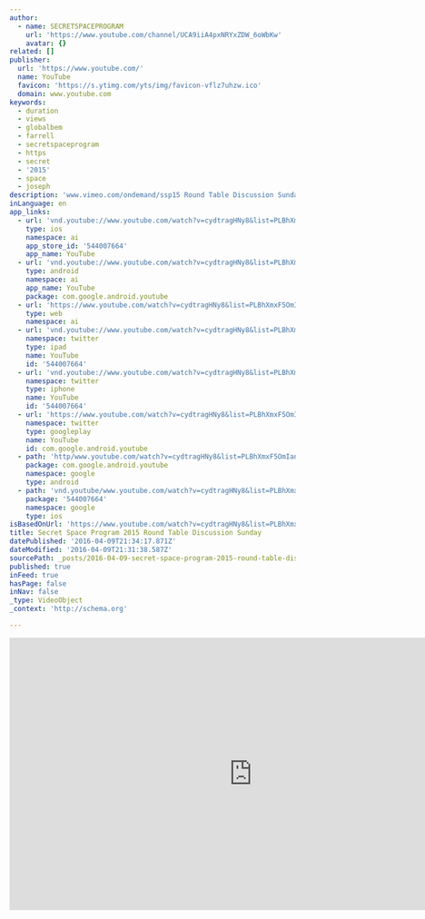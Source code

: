 ```yaml
---
author:
  - name: SECRETSPACEPROGRAM
    url: 'https://www.youtube.com/channel/UCA9iiA4pxNRYxZDW_6oWbKw'
    avatar: {}
related: []
publisher:
  url: 'https://www.youtube.com/'
  name: YouTube
  favicon: 'https://s.ytimg.com/yts/img/favicon-vflz7uhzw.ico'
  domain: www.youtube.com
keywords:
  - duration
  - views
  - globalbem
  - farrell
  - secretspaceprogram
  - https
  - secret
  - '2015'
  - space
  - joseph
description: 'www.vimeo.com/ondemand/ssp15 Round Table Discussion Sunday Secret Space Program Conference, 2015 Austin/Bastrop Texas LIKE US ON FACEBOOK TO STAY INFORMED ABOUT FUTURE EVENTS https://www.facebook.com/secretspaceprogram Sit back and enjoy a lively discussion between Dark Journalist, Catherine Austin Fitts, Linda Moulton Howe, Dr Joseph P Farrell and Olav Phillips about their presentations and some additional questions to shed more light on the implications of the Secret Space Program.'
inLanguage: en
app_links:
  - url: 'vnd.youtube://www.youtube.com/watch?v=cydtragHNy8&list=PLBhXmxF5OmIanAge4EkeOo96i46jaO5JX&index=12&feature=applinks'
    type: ios
    namespace: ai
    app_store_id: '544007664'
    app_name: YouTube
  - url: 'vnd.youtube://www.youtube.com/watch?v=cydtragHNy8&list=PLBhXmxF5OmIanAge4EkeOo96i46jaO5JX&index=12&feature=applinks'
    type: android
    namespace: ai
    app_name: YouTube
    package: com.google.android.youtube
  - url: 'https://www.youtube.com/watch?v=cydtragHNy8&list=PLBhXmxF5OmIanAge4EkeOo96i46jaO5JX&index=12&feature=applinks'
    type: web
    namespace: ai
  - url: 'vnd.youtube://www.youtube.com/watch?v=cydtragHNy8&list=PLBhXmxF5OmIanAge4EkeOo96i46jaO5JX&index=12&feature=applinks'
    namespace: twitter
    type: ipad
    name: YouTube
    id: '544007664'
  - url: 'vnd.youtube://www.youtube.com/watch?v=cydtragHNy8&list=PLBhXmxF5OmIanAge4EkeOo96i46jaO5JX&index=12&feature=applinks'
    namespace: twitter
    type: iphone
    name: YouTube
    id: '544007664'
  - url: 'https://www.youtube.com/watch?v=cydtragHNy8&list=PLBhXmxF5OmIanAge4EkeOo96i46jaO5JX&index=12'
    namespace: twitter
    type: googleplay
    name: YouTube
    id: com.google.android.youtube
  - path: 'http/www.youtube.com/watch?v=cydtragHNy8&list=PLBhXmxF5OmIanAge4EkeOo96i46jaO5JX&index=12'
    package: com.google.android.youtube
    namespace: google
    type: android
  - path: 'vnd.youtube/www.youtube.com/watch?v=cydtragHNy8&list=PLBhXmxF5OmIanAge4EkeOo96i46jaO5JX&index=12'
    package: '544007664'
    namespace: google
    type: ios
isBasedOnUrl: 'https://www.youtube.com/watch?v=cydtragHNy8&list=PLBhXmxF5OmIanAge4EkeOo96i46jaO5JX&index=12'
title: Secret Space Program 2015 Round Table Discussion Sunday
datePublished: '2016-04-09T21:34:17.871Z'
dateModified: '2016-04-09T21:31:38.587Z'
sourcePath: _posts/2016-04-09-secret-space-program-2015-round-table-discussion-sunday.md
published: true
inFeed: true
hasPage: false
inNav: false
_type: VideoObject
_context: 'http://schema.org'

---
```

<iframe src="https://cdn.embedly.com/widgets/media.html?src=https%3A%2F%2Fwww.youtube.com%2Fembed%2Fvideoseries%3Flist%3DPLBhXmxF5OmIanAge4EkeOo96i46jaO5JX&amp;url=https%3A%2F%2Fwww.youtube.com%2Fwatch%3Fv%3DcydtragHNy8%26list%3DPLBhXmxF5OmIanAge4EkeOo96i46jaO5JX%26index%3D12&amp;image=https%3A%2F%2Fi.ytimg.com%2Fvi%2FcydtragHNy8%2Fhqdefault.jpg&amp;key=b7d04c9b404c499eba89ee7072e1c4f7&amp;type=text%2Fhtml&amp;schema=youtube" width="854" height="480" scrolling="no" frameborder="0" allowfullscreen="allowfullscreen" style=""></iframe>